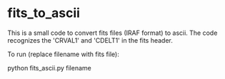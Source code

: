 fits_to_ascii
=============
This is a small code to convert fits files (IRAF format) to ascii.
The code recognizes the 'CRVAL1' and 'CDELT1' in the fits header.

To  run (replace filename with fits file):

  python fits_ascii.py filename
